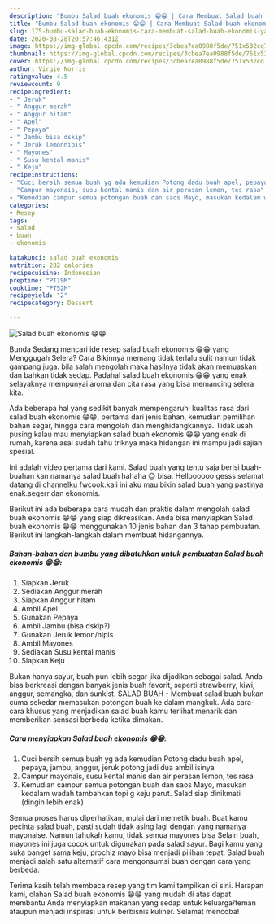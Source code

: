 ```yaml
---
description: "Bumbu Salad buah ekonomis 😁😁 | Cara Membuat Salad buah ekonomis 😁😁 Yang Bikin Ngiler"
title: "Bumbu Salad buah ekonomis 😁😁 | Cara Membuat Salad buah ekonomis 😁😁 Yang Bikin Ngiler"
slug: 175-bumbu-salad-buah-ekonomis-cara-membuat-salad-buah-ekonomis-yang-bikin-ngiler
date: 2020-08-28T20:57:46.431Z
image: https://img-global.cpcdn.com/recipes/3cbea7ea0988f5de/751x532cq70/salad-buah-ekonomis-😁😁-foto-resep-utama.jpg
thumbnail: https://img-global.cpcdn.com/recipes/3cbea7ea0988f5de/751x532cq70/salad-buah-ekonomis-😁😁-foto-resep-utama.jpg
cover: https://img-global.cpcdn.com/recipes/3cbea7ea0988f5de/751x532cq70/salad-buah-ekonomis-😁😁-foto-resep-utama.jpg
author: Virgie Norris
ratingvalue: 4.5
reviewcount: 9
recipeingredient:
- " Jeruk"
- " Anggur merah"
- " Anggur hitam"
- " Apel"
- " Pepaya"
- " Jambu bisa dskip"
- " Jeruk lemonnipis"
- " Mayones"
- " Susu kental manis"
- " Keju"
recipeinstructions:
- "Cuci bersih semua buah yg ada kemudian Potong dadu buah apel, pepaya, jambu, anggur, jeruk potong jadi dua ambil isinya"
- "Campur mayonais, susu kental manis dan air perasan lemon, tes rasa"
- "Kemudian campur semua potongan buah dan saos Mayo, masukan kedalam wadah tambahkan topi g keju parut. Salad siap dinikmati (dingin lebih enak)"
categories:
- Resep
tags:
- salad
- buah
- ekonomis

katakunci: salad buah ekonomis 
nutrition: 282 calories
recipecuisine: Indonesian
preptime: "PT19M"
cooktime: "PT52M"
recipeyield: "2"
recipecategory: Dessert

---
```



![Salad buah ekonomis 😁😁](https://img-global.cpcdn.com/recipes/3cbea7ea0988f5de/751x532cq70/salad-buah-ekonomis-😁😁-foto-resep-utama.jpg)

Bunda Sedang mencari ide resep salad buah ekonomis 😁😁 yang Menggugah Selera? Cara Bikinnya memang tidak terlalu sulit namun tidak gampang juga. bila salah mengolah maka hasilnya tidak akan memuaskan dan bahkan tidak sedap. Padahal salad buah ekonomis 😁😁 yang enak selayaknya mempunyai aroma dan cita rasa yang bisa memancing selera kita.

Ada beberapa hal yang sedikit banyak mempengaruhi kualitas rasa dari salad buah ekonomis 😁😁, pertama dari jenis bahan, kemudian pemilihan bahan segar, hingga cara mengolah dan menghidangkannya. Tidak usah pusing kalau mau menyiapkan salad buah ekonomis 😁😁 yang enak di rumah, karena asal sudah tahu triknya maka hidangan ini mampu jadi sajian spesial.

Ini adalah video pertama dari kami. Salad buah yang tentu saja berisi buah-buahan kan namanya salad buah hahaha 😊 bisa. Helloooooo gesss selamat datang di channelku fwcook.kali ini aku mau bikin salad buah yang pastinya enak.segerr.dan ekonomis.


Berikut ini ada beberapa cara mudah dan praktis dalam mengolah salad buah ekonomis 😁😁 yang siap dikreasikan. Anda bisa menyiapkan Salad buah ekonomis 😁😁 menggunakan 10 jenis bahan dan 3 tahap pembuatan. Berikut ini langkah-langkah dalam membuat hidangannya.

<!--inarticleads1-->

##### Bahan-bahan dan bumbu yang dibutuhkan untuk pembuatan Salad buah ekonomis 😁😁:

1. Siapkan  Jeruk
1. Sediakan  Anggur merah
1. Siapkan  Anggur hitam
1. Ambil  Apel
1. Gunakan  Pepaya
1. Ambil  Jambu (bisa dskip?)
1. Gunakan  Jeruk lemon/nipis
1. Ambil  Mayones
1. Sediakan  Susu kental manis
1. Siapkan  Keju


Bukan hanya sayur, buah pun lebih segar jika dijadikan sebagai salad. Anda bisa berkreasi dengan banyak jenis buah favorit, seperti strawberry, kiwi, anggur, semangka, dan sunkist. SALAD BUAH - Membuat salad buah bukan cuma sekedar memasukan potongan buah ke dalam mangkuk. Ada cara-cara khusus yang menjadikan salad buah kamu terlihat menarik dan memberikan sensasi berbeda ketika dimakan. 

<!--inarticleads2-->

##### Cara menyiapkan Salad buah ekonomis 😁😁:

1. Cuci bersih semua buah yg ada kemudian Potong dadu buah apel, pepaya, jambu, anggur, jeruk potong jadi dua ambil isinya
1. Campur mayonais, susu kental manis dan air perasan lemon, tes rasa
1. Kemudian campur semua potongan buah dan saos Mayo, masukan kedalam wadah tambahkan topi g keju parut. Salad siap dinikmati (dingin lebih enak)


Semua proses harus diperhatikan, mulai dari memetik buah. Buat kamu pecinta salad buah, pasti sudah tidak asing lagi dengan yang namanya mayonaise. Namun tahukah kamu, tidak semua mayones bisa Selain buah, mayones ini juga cocok untuk digunakan pada salad sayur. Bagi kamu yang suka banget sama keju, prochiz mayo bisa menjadi pilihan tepat. Salad buah menjadi salah satu alternatif cara mengonsumsi buah dengan cara yang berbeda. 

Terima kasih telah membaca resep yang tim kami tampilkan di sini. Harapan kami, olahan Salad buah ekonomis 😁😁 yang mudah di atas dapat membantu Anda menyiapkan makanan yang sedap untuk keluarga/teman ataupun menjadi inspirasi untuk berbisnis kuliner. Selamat mencoba!
